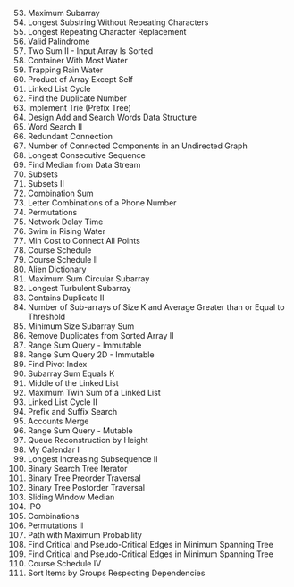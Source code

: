 53. Maximum Subarray
3. Longest Substring Without Repeating Characters
424. Longest Repeating Character Replacement
125. Valid Palindrome
167. Two Sum II - Input Array Is Sorted
11. Container With Most Water
42. Trapping Rain Water
238. Product of Array Except Self
141. Linked List Cycle
287. Find the Duplicate Number
208. Implement Trie (Prefix Tree)
211. Design Add and Search Words Data Structure
212. Word Search II
684. Redundant Connection
323. Number of Connected Components in an Undirected Graph
128. Longest Consecutive Sequence
295. Find Median from Data Stream
78. Subsets
90. Subsets II
39. Combination Sum
17. Letter Combinations of a Phone Number
46. Permutations
743. Network Delay Time
778. Swim in Rising Water
1584. Min Cost to Connect All Points
207. Course Schedule
210. Course Schedule II
269. Alien Dictionary
918. Maximum Sum Circular Subarray
978. Longest Turbulent Subarray
219. Contains Duplicate II
1343. Number of Sub-arrays of Size K and Average Greater than or Equal to Threshold
209. Minimum Size Subarray Sum
80. Remove Duplicates from Sorted Array II
303. Range Sum Query - Immutable
304. Range Sum Query 2D - Immutable
724. Find Pivot Index
560. Subarray Sum Equals K
876. Middle of the Linked List
2130. Maximum Twin Sum of a Linked List
142. Linked List Cycle II
745. Prefix and Suffix Search
721. Accounts Merge
307. Range Sum Query - Mutable
406. Queue Reconstruction by Height
729. My Calendar I
2407. Longest Increasing Subsequence II
173. Binary Search Tree Iterator
144. Binary Tree Preorder Traversal
145. Binary Tree Postorder Traversal
480. Sliding Window Median
502. IPO
77. Combinations
47. Permutations II
1514. Path with Maximum Probability
1489. Find Critical and Pseudo-Critical Edges in Minimum Spanning Tree
1489. Find Critical and Pseudo-Critical Edges in Minimum Spanning Tree
1462. Course Schedule IV
1203. Sort Items by Groups Respecting Dependencies
